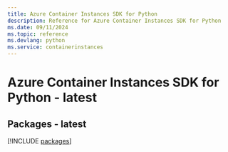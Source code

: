 ```yaml
---
title: Azure Container Instances SDK for Python
description: Reference for Azure Container Instances SDK for Python
ms.date: 09/11/2024
ms.topic: reference
ms.devlang: python
ms.service: containerinstances
---
```

# Azure Container Instances SDK for Python - latest
## Packages - latest
[!INCLUDE [packages](container-instances-index.md)]
